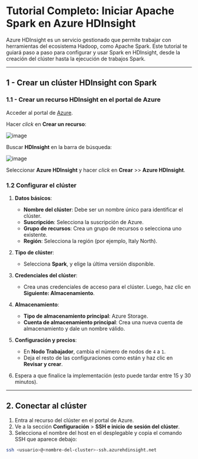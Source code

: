 # Tutorial Completo: Iniciar Apache Spark en Azure HDInsight

Azure HDInsight es un servicio gestionado que permite trabajar con herramientas del ecosistema Hadoop, como Apache Spark. Este tutorial te guiará paso a paso para configurar y usar Spark en HDInsight, desde la creación del clúster hasta la ejecución de trabajos Spark.

---

## 1 - Crear un clúster HDInsight con Spark

### 1.1 - Crear un recurso HDInsight en el portal de Azure

Acceder al portal de [Azure](https://portal.azure.com).

Hacer _click_ en **Crear un recurso**:

![image](https://github.com/user-attachments/assets/ccb1ae51-fd57-434a-b73a-7a59d89bd6fb)

Buscar **HDInsight** en la barra de búsqueda:

![image](https://github.com/user-attachments/assets/afdc8abf-6e62-46cf-9f85-e592b6994389)

Seleccionar **Azure HDInsight** y hacer _click_ en **Crear** >> **Azure HDInsight**.

### 1.2 Configurar el clúster
1. **Datos básicos**:
   - **Nombre del clúster**: Debe ser un nombre único para identificar el clúster.
   - **Suscripción**: Selecciona la suscripción de Azure.
   - **Grupo de recursos**: Crea un grupo de recursos o selecciona uno existente.
   - **Región**: Selecciona la región (por ejemplo, Italy North).

2. **Tipo de clúster**:
   - Selecciona **Spark**, y elige la última versión disponible.

3. **Credenciales del clúster**:
   - Crea unas credenciales de acceso para el clúster. Luego, haz clic en **Siguiente: Almacenamiento**.

4. **Almacenamiento**:
   - **Tipo de almacenamiento principal**: Azure Storage.
   - **Cuenta de almacenamiento principal**: Crea una nueva cuenta de almacenamiento y dale un nombre válido.

5. **Configuración y precios**:
   - En **Nodo Trabajador**, cambia el número de nodos de `4` a `1`.
   - Deja el resto de las configuraciones como están y haz clic en **Revisar y crear**.

6. Espera a que finalice la implementación (esto puede tardar entre 15 y 30 minutos).

---

## 2. Conectar al clúster

1. Entra al recurso del clúster en el portal de Azure.
2. Ve a la sección **Configuración** > **SSH e inicio de sesión del clúster**.
3. Selecciona el nombre del host en el desplegable y copia el comando SSH que aparece debajo:
```bash
ssh <usuario>@<nombre-del-cluster>-ssh.azurehdinsight.net
```
